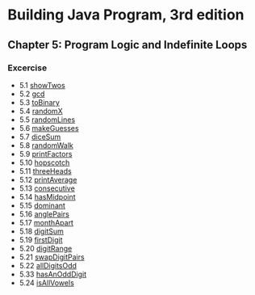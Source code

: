 # Building Java Program, 3rd edition

## Chapter 5: Program Logic and Indefinite Loops

### Excercise
* 5.1  [showTwos](showTwos.java)
* 5.2  [gcd](gcd.java)
* 5.3  [toBinary](toBinary.java)
* 5.4  [randomX](randomX.java)
* 5.5  [randomLines](randomLines.java)
* 5.6  [makeGuesses](makeGuesses.java)
* 5.7  [diceSum](diceSum.java)
* 5.8  [randomWalk](randomWalk.java)
* 5.9  [printFactors](printFactors.java)
* 5.10 [hopscotch](hopscotch.java)
* 5.11 [threeHeads](threeHeads.java)
* 5.12 [printAverage](printAverage.java)
* 5.13 [consecutive](consecutive.java)
* 5.14 [hasMidpoint](hasMidpoint.java)
* 5.15 [dominant](dominant.java)
* 5.16 [anglePairs](anglePairs.java)
* 5.17 [monthApart](monthApart.java)
* 5.18 [digitSum](digitSum.java)
* 5.19 [firstDigit](firstDigit.java)
* 5.20 [digitRange](digitRange.java)
* 5.21 [swapDigitPairs](swapDigitPairs.java)
* 5.22 [allDigitsOdd](allDigitsOdd.java)
* 5.33 [hasAnOddDigit](hasAnOddDigit.java)
* 5.24 [isAllVowels](isAllVowels.java)
